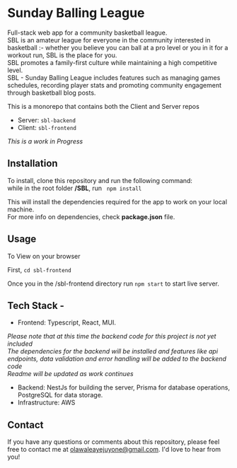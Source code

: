 # Sunday Balling League
Full-stack web app for a community basketball league.<br>
SBL is an amateur league for everyone in the community interested in basketball :- whether you believe you can ball at a pro level or you in it for a workout run, SBL is the place for you.<br>
SBL promotes a family-first culture while maintaining a high competitive level.<br>
SBL - Sunday Balling League includes features such as managing games schedules, recording player stats and promoting community engagement through basketball blog posts.

This is a monorepo that contains both the Client and Server repos<br>
- Server: ```sbl-backend```
- Client: ```sbl-frontend```

*This is a work in Progress*

## Installation
To install, clone this repository and run the following command:<br>
while in the root folder **/SBL**, run
``` npm install``` <br>

This will install the dependencies required for the app to work on your local machine.<br>
For more info on dependencies, check **package.json** file.

## Usage
To View on your browser<br>

First, ```cd sbl-frontend``` 

Once you in the /sbl-frontend directory run ```npm start``` to start live server.

## Tech Stack -
- Frontend: Typescript, React, MUI.

*Please note that at this time the backend code for this project is not yet included*<br>
*The dependencies for the backend will be installed and features like api endpoints, data validation and error handling will be added to the backend code*<br>
*Readme will be updated as work continues*

- Backend: NestJs for building the server, Prisma for database operations, PostgreSQL for data storage.
- Infrastructure: AWS


## Contact
If you have any questions or comments about this repository, please feel free to contact me at olawaleayejuyone@gmail.com. I'd love to hear from you!
